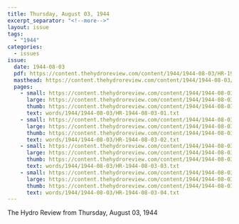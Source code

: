 ```yaml
---
title: Thursday, August 03, 1944
excerpt_separator: "<!--more-->"
layout: issue
tags:
  - "1944"
categories:
  - issues
issue:
  date: 1944-08-03
  pdf: https://content.thehydroreview.com/content/1944/1944-08-03/HR-1944-08-03.pdf
  masthead: https://content.thehydroreview.com/content/1944/1944-08-03/masthead/HR-1944-08-03.jpg
  pages:
    - small: https://content.thehydroreview.com/content/1944/1944-08-03/small/HR-1944-08-03-01.jpg
      large: https://content.thehydroreview.com/content/1944/1944-08-03/large/HR-1944-08-03-01.jpg
      thumb: https://content.thehydroreview.com/content/1944/1944-08-03/thumbnails/HR-1944-08-03-01.jpg
      text: words/1944/1944-08-03/HR-1944-08-03-01.txt
    - small: https://content.thehydroreview.com/content/1944/1944-08-03/small/HR-1944-08-03-02.jpg
      large: https://content.thehydroreview.com/content/1944/1944-08-03/large/HR-1944-08-03-02.jpg
      thumb: https://content.thehydroreview.com/content/1944/1944-08-03/thumbnails/HR-1944-08-03-02.jpg
      text: words/1944/1944-08-03/HR-1944-08-03-02.txt
    - small: https://content.thehydroreview.com/content/1944/1944-08-03/small/HR-1944-08-03-03.jpg
      large: https://content.thehydroreview.com/content/1944/1944-08-03/large/HR-1944-08-03-03.jpg
      thumb: https://content.thehydroreview.com/content/1944/1944-08-03/thumbnails/HR-1944-08-03-03.jpg
      text: words/1944/1944-08-03/HR-1944-08-03-03.txt
    - small: https://content.thehydroreview.com/content/1944/1944-08-03/small/HR-1944-08-03-04.jpg
      large: https://content.thehydroreview.com/content/1944/1944-08-03/large/HR-1944-08-03-04.jpg
      thumb: https://content.thehydroreview.com/content/1944/1944-08-03/thumbnails/HR-1944-08-03-04.jpg
      text: words/1944/1944-08-03/HR-1944-08-03-04.txt
---
```


The Hydro Review from Thursday, August 03, 1944

<!--more-->

